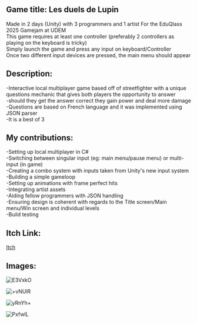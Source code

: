 <h2>Game title: Les duels de Lupin </h2>
Made in 2 days (Unity) with 3 programmers and 1 artist For the EduQlass 2025 Gamejam at UDEM<br>
This game requires at least one controller (preferably 2 controllers as playing on the keyboard is tricky)<br>
Simply launch the game and press any input on keyboard/Controller<br>
Once two different input devices are pressed, the main menu should appear<br>

<h2>Description:<br></h2>
    -Interactive local multiplayer game based off of streetfighter with a unique questions mechanic that gives both players the opportunity to answer<br>
    -should they get the answer correct they gain power and deal more damage<br>
    -Questions are based on French language and it was implemented using JSON parser<br>
    -It is a best of 3<br>

<h2>My contributions:<br></h2>
    -Setting up local multiplayer in C#<br>
    -Switching between singular input (eg: main menu/pause menu) or multi-input (in game)<br>
    -Creating a combo system with inputs taken from Unity's new input system<br>
    -Building a simple gameloop<br>
    -Setting up animations with frame perfect hits<br>
    -Integrating artist assets<br>
    -Aiding fellow programmers with JSON handling<br>
    -Ensuring design is coherent with regards to the Title screen/Main menu/Win screen and individual levels<br>
    -Build testing<br>

<h2>Itch Link: </h2>

[Itch](https://tunnelsurfer.itch.io/les-duels-de-lupin)

<h2>Images:</h2>

![E3VxkO](https://github.com/user-attachments/assets/ee74f4c4-0f7b-4142-99f9-effe39a8578f)

![+vNUlR](https://github.com/user-attachments/assets/4deb7199-e776-43e3-93bc-9b91742eb29a)

![yRnYh+](https://github.com/user-attachments/assets/f91e9f63-3737-4411-bb4f-04ead494e53c)

![PxfwlL](https://github.com/user-attachments/assets/6f6a8f3f-715a-4fdf-b084-3f58b4ee37fe)

